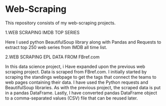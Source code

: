 # Web-Scraping

This repository consists of my web-scraping projects.

1.WEB SCRAPING IMDB TOP SERIES

Here I used python BeautifulSoup library along with Pandas and Requests to extract top 250 web series from IMDB all time list.

2.WEB SCRAPING EPL DATA FROM FBref.com

In this data science project, i Have expanded upon the previous web scraping project. Data is scraped from FBref.com. I initially started by scraping the standings webpage to get the tags that connect the teams to web pages containing their data. I have used the Python requests and BeautifulSoup libraries. As with the previous project, the scraped data is put in a pandas DataFrame. Lastly, I have converted pandas DataFrame object to a comma-separated values (CSV) file that can be reused later.
